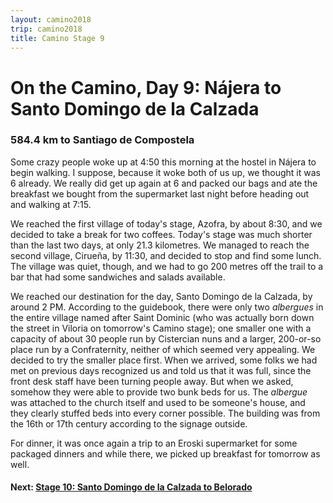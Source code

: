```yaml
---
layout: camino2018
trip: camino2018
title: Camino Stage 9
---
```


# On the Camino, Day 9: N&aacute;jera to Santo Domingo de la Calzada

### 584.4 km to Santiago de Compostela

Some crazy people woke up at 4:50 this morning at the hostel in N&aacute;jera to begin walking. I suppose, because it woke both of us up, we thought it was 6 already. We really did get up again at 6 and packed our bags and ate the breakfast we bought from the supermarket last night before heading out and walking at 7:15.

We reached the first village of today's stage, Azofra, by about 8:30, and we decided to take a break for two coffees. Today's stage was much shorter than the last two days, at only 21.3 kilometres. We managed to reach the second village, Cirue&ntilde;a, by 11:30, and decided to stop and find some lunch. The village was quiet, though, and we had to go 200 metres off the trail to a bar that had some sandwiches and salads available.

We reached our destination for the day, Santo Domingo de la Calzada, by around 2 PM. According to the guidebook, there were only two *albergues* in the entire village named after Saint Dominic (who was actually born down the street in Viloria on tomorrow's Camino stage); one smaller one with a capacity of about 30 people run by Cistercian nuns and a larger, 200-or-so place run by a Confraternity, neither of which seemed very appealing. We decided to try the smaller place first. When we arrived, some folks we had met on previous days recognized us and told us that it was full, since the front desk staff have been turning people away. But when we asked, somehow they were able to provide two bunk beds for us. The *albergue* was attached to the church itself and used to be someone's house, and they clearly stuffed beds into every corner possible. The building was from the 16th or 17th century according to the signage outside.

For dinner, it was once again a trip to an Eroski supermarket for some packaged dinners and while there, we picked up breakfast for tomorrow as well.

#### Next: [Stage 10: Santo Domingo de la Calzada to Belorado](/2018/09/13/camino10.html)
